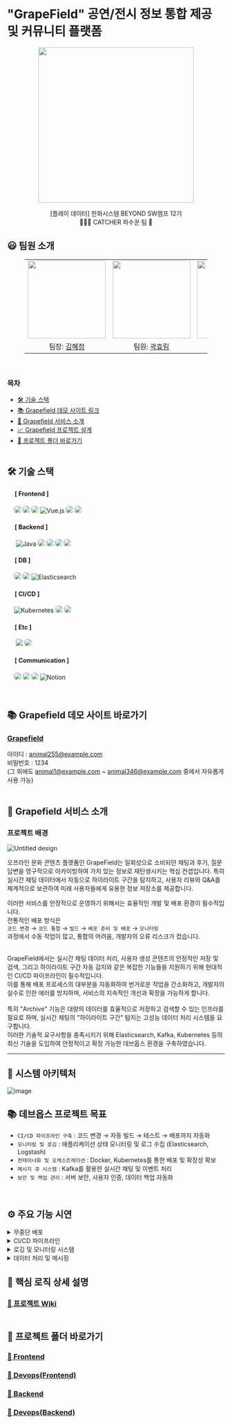 # "GrapeField" 공연/전시 정보 통합 제공 및 커뮤니티 플랫폼

<p align="middle" style="margin: 0; padding: 0;">
  <img width="360px" src="https://github.com/user-attachments/assets/dc348de4-aecb-4ce0-816e-08062ab7ed74">
</p>

<p align="middle">
[플레이 데이터] 한화시스템 BEYOND SW캠프 12기
<br>🧑🏻‍🌾 CATCHER 파수꾼 팀 🍇
</p>

## 😃 팀원 소개
<figure>
    <table>
      <tr>
        <td align="center"><img src="https://github.com/user-attachments/assets/fc09670f-0100-4deb-a070-a975200e5b44" width="180px"/></td>
        <td align="center"><img src="https://github.com/user-attachments/assets/e1378ccf-4afa-48cd-877d-e64b2ac69c19" width="180px"/></td>
        <td align="center"><img src="https://github.com/user-attachments/assets/e2dc5942-a318-4082-98e9-79a3919b0a07" width="180px"/></td>
	    <td align="center"><img src="https://github.com/user-attachments/assets/05128582-7e08-4fb5-a911-cf095af55af3" width="180px"/></td>
      </tr>
      <tr>
        <td align="center">팀장: <a href="https://github.com/bdt6246">김혜정</a></td>
        <td align="center">팀원: <a href="https://github.com/daydeiday">곽효림</a></td>
        <td align="center">팀원: <a href="https://github.com/J0a0J">김지원</a></td>
        <td align="center">팀원: <a href="https://github.com/s00ya">정지수</a></td>
      </tr>
    </table>
</figure>
<br>


### 목차
- [🛠 기술 스택](#-기술-스택)
- [📚 Grapefield 데모 사이트 링크](https://grapefield.kro.kr/)
- [🎁 Grapefield 서비스 소개](#-enadu-서비스-소개)
- [📈 Grapefield 프로젝트 설계](#-프로젝트-설계)
- [📂 프로젝트 폴더 바로가기](#-프로젝트-폴더-바로가기)
<br><br>


## 🛠 기술 스택

#### &nbsp;　[ Frontend ]
&nbsp;&nbsp;&nbsp;&nbsp;<img src="https://img.shields.io/badge/html5-E34F26?style=for-the-badge&logo=html5&logoColor=white" style="border-radius: 5px;"/>
<img src="https://img.shields.io/badge/css3-1572B6?style=for-the-badge&logo=css3&logoColor=white" style="border-radius: 5px;"/>
<img src="https://img.shields.io/badge/JavaScript-F7DF1E?style=for-the-badge&logo=JavaScript&logoColor=white" style="border-radius: 5px;"/>
![Vue.js](https://img.shields.io/badge/vuejs-%2335495e.svg?style=for-the-badge&logo=vuedotjs&logoColor=%234FC08D)
<img src="https://img.shields.io/badge/nginx-009639?style=for-the-badge&logo=nginx&logoColor=white" style="border-radius: 5px;"/>
<img src="https://img.shields.io/badge/pinia-gold?style=for-the-badge&logo=Pinia&logoColor=white" style="border-radius: 5px;"/>

#### &nbsp;　[ Backend ]
&nbsp;&nbsp;&nbsp;&nbsp; ![Java](https://img.shields.io/badge/java-%23ED8B00.svg?style=for-the-badge&logo=openjdk&logoColor=white)
<img src="https://img.shields.io/badge/Spring_Boot-6DB33F?style=for-the-badge&logo=Spring-Boot&logoColor=white" style="border-radius: 5px;">
<img src="https://img.shields.io/badge/Spring_Security-6DB33F?style=for-the-badge&logo=Spring-Security&logoColor=white" style="border-radius: 5px;">
<img src="https://img.shields.io/badge/Spring_Data_JPA-6DB33F?style=for-the-badge&logo=Spring-Boot&logoColor=white" style="border-radius: 5px;">
<img src="https://img.shields.io/badge/SMTP-ED8B00?style=for-the-badge&logo=openjdk&logoColor=white" style="border-radius: 5px;">


#### &nbsp;　[ DB ]
&nbsp;&nbsp;&nbsp;</a>
<img src="https://img.shields.io/badge/MariaDB-003545?style=for-the-badge&logo=mariadb&logoColor=white" style="border-radius: 5px;"> 
<img src="https://img.shields.io/badge/AmazonS3-e05242?style=for-the-badge&logo=AmazonS3&logoColor=white" style="border-radius: 5px;">
![Elasticsearch](https://img.shields.io/badge/elasticsearch-%230377CC.svg?style=for-the-badge&logo=elasticsearch&logoColor=white)

#### &nbsp;　[ CI/CD ]
&nbsp;&nbsp;&nbsp;&nbsp;![Kubernetes](https://img.shields.io/badge/kubernetes-%23326ce5.svg?style=for-the-badge&logo=kubernetes&logoColor=white)
<img src="https://img.shields.io/badge/docker-2496ED?style=for-the-badge&logo=docker&logoColor=white" style="border-radius: 5px;">
<img src="https://img.shields.io/badge/jenkins-D24939?style=for-the-badge&logo=jenkins&logoColor=white" style="border-radius: 5px;">

#### &nbsp;　[ Etc ]
&nbsp;&nbsp;&nbsp;&nbsp;
<img src="https://img.shields.io/badge/kafka-231F20?style=for-the-badge&logo=apachekafka&logoColor=white">
<img src="https://img.shields.io/badge/logstash-f3bd19?style=for-the-badge&logo=logstash&logoColor=white" style="border-radius: 5px;">

#### &nbsp;　[ Communication ]
&nbsp;&nbsp;&nbsp;&nbsp;<img src="https://img.shields.io/badge/discord-326CE5?style=for-the-badge&logo=discord&logoColor=white" style="border-radius: 5px;">
<img src="https://img.shields.io/badge/git-F05032?style=for-the-badge&logo=git&logoColor=white" style="border-radius: 5px;">
<img src="https://img.shields.io/badge/github-181717?style=for-the-badge&logo=github&logoColor=white" style="border-radius: 5px;">
![Notion](https://img.shields.io/badge/Notion-%23000000.svg?style=for-the-badge&logo=notion&logoColor=white)
<br><br><br>


## 📚 Grapefield 데모 사이트 바로가기
### [Grapefield](https://grapefield.kro.kr/)</a>
아이디 : animal255@example.com    
비밀번호 : 1234     
(그 외에도 animal1@example.com ~ animal346@example.com 중에서 자유롭게 사용 가능)
<br><br>

## 📝 Grapefield 서비스 소개
### 프로젝트 배경
![Untitled design](https://github.com/user-attachments/assets/a88cc400-a490-48f2-ac3e-c71d02e95a16)

오프라인 문화 콘텐츠 플랫폼인 GrapeField는 일회성으로 소비되던 채팅과 후기, 질문답변을 영구적으로 아카이빙하여 가치 있는 정보로 재탄생시키는 핵심 컨셉입니다. 특히 실시간 채팅 데이터에서 자동으로 하이라이트 구간을 탐지하고, 사용자 리뷰와 Q&A를 체계적으로 보관하여 미래 사용자들에게 유용한 정보 저장소를 제공합니다.<br>

이러한 서비스를 안정적으로 운영하기 위해서는 효율적인 개발 및 배포 환경이 필수적입니다.<br>
전통적인 배포 방식은 <br>`코드 변경` → `코드 통합` → `빌드` → `배포 준비 및 배포` → `모니터링`<br>과정에서 수동 작업이 많고, 통합의 어려움, 개발자의 오류 리스크가 컸습니다.<br><br>

GrapeField에서는 실시간 채팅 데이터 처리, 사용자 생성 콘텐츠의 안정적인 저장 및 검색, 그리고 하이라이트 구간 자동 감지와 같은 복잡한 기능들을 지원하기 위해 현대적인 CI/CD 파이프라인이 필수적입니다. <br>이를 통해 배포 프로세스의 대부분을 자동화하여 번거로운 작업을 간소화하고, 개발자의 실수로 인한 에러를 방지하며, 서비스의 지속적인 개선과 확장을 가능하게 합니다.<br><br>
특히 "Archive" 기능은 대량의 데이터를 효율적으로 저장하고 검색할 수 있는 인프라를 필요로 하며, 실시간 채팅의 "하이라이트 구간" 탐지는 고성능 데이터 처리 시스템을 요구합니다. <br>이러한 기술적 요구사항을 충족시키기 위해 Elasticsearch, Kafka, Kubernetes 등의 최신 기술을 도입하여 안정적이고 확장 가능한 데브옵스 환경을 구축하였습니다.

---

## 🎯 시스템 아키텍처
![image](https://github.com/user-attachments/assets/6b47fed2-a38d-470b-98f3-d470ea9d5d0d)


## 📚 데브옵스 프로젝트 목표
- `CI/CD 파이프라인 구축` : 코드 변경 → 자동 빌드 → 테스트 → 배포까지 자동화
- `모니터링 및 로깅` : 애플리케이션 상태 모니터링 및 로그 수집 (Elasticsearch, Logstash)
- `컨테이너화 및 오케스트레이션` : Docker, Kubernetes를 통한 배포 및 확장성 확보
- `메시지 큐 시스템` : Kafka를 활용한 실시간 채팅 및 이벤트 처리
- `보안 및 백업 관리` : 서버 보안, 사용자 인증, 데이터 백업 자동화
<br>


## ⚙️ 주요 기능 시연
<details>
<summary>무중단 배포</summary>

> 다운 타임이 없는 무중단 배포 방식 중 Kubernetes의 롤링 업데이트 전략을 적용하였다. 롤링 업데이트는 파드를 점진적으로 교체하여 서비스 중단 없이 애플리케이션을 업데이트하는 방식이다. 이를 통해 서비스 연속성을 유지하면서도 신속한 업데이트가 가능하기 때문에 이 방식을 선택했다.
</details>


<details>
<summary>CI/CD 파이프라인</summary>

1. **코드 푸시**
   - 개발자가 `main` 브랜치에 코드를 **Merge 또는 Push**합니다.

2. **GitHub → Jenkins**
   - GitHub는 Webhook을 통해 Jenkins에 이벤트를 전달합니다.

3. **Jenkins 파이프라인 실행**
   - Jenkins는 사전에 정의된 파이프라인 절차를 실행합니다.
   - 주요 단계는 다음과 같습니다:
     - GitHub에서 최신 코드 **Clone**
     - **Gradle**을 통해 Spring Boot 애플리케이션 **Build**
     - **Elasticsearch-Nori 플러그인**이 포함된 **커스텀 이미지 Build**
     - 백엔드 애플리케이션의 **Docker 이미지 Build**
     - 생성된 이미지를 **Docker Hub에 Push**

4. **Kubernetes 배포**
   - Jenkins는 Kubernetes 클러스터에 새로운 이미지를 배포합니다:
     - 배포 YAML 파일의 **이미지 태그 업데이트**
     - `kubectl apply` 명령어를 사용해 **배포 적용**
     - `kubectl rollout status` 명령어로 **배포 상태 확인**
     - **롤링 업데이트** 방식으로 기존 파드를 새 버전으로 점진적 교체

</details>

<details>
<summary>로깅 및 모니터링 시스템</summary>

> **Elasticsearch**와 **Logstash**를 활용하여 애플리케이션 로그를 수집하고 분석합니다.  
> **실시간 채팅 데이터**는 **Kafka**를 통해 처리되며, 특정 시간대의 메시지 빈도를 분석하여 **하이라이트 구간을 자동 탐지**합니다.  
> 이를 통해 **서비스 상태 모니터링**과 **사용자 행동 패턴 분석**이 가능합니다.

</details>

<details>
<summary>데이터 처리 및 메시징</summary>
	
> **Kafka**를 활용하여 **실시간 채팅 메시지 처리**와 **이벤트 기반 아키텍처**를 구현했습니다.  
> 채팅 메시지는 **MariaDB**에 영구 저장되며, 동시에 **Elasticsearch**에 인덱싱되어 효율적인 **검색 및 분석**이 가능합니다.  
> **Amazon S3**는 사용자 업로드 **파일 저장소**로 활용됩니다.

</details>



## 🚀 핵심 로직 상세 설명
### [📃 프로젝트 Wiki](https://github.com/beyond-sw-camp/be12-fin-Catcher-GrapeField-BE/wiki) <br><br>


## 📂 프로젝트 폴더 바로가기
### [📃 Frontend](https://github.com/beyond-sw-camp/be12-fin-Catcher-GrapeField-FE.git)
### [📃 Devops(Frontend)](https://github.com/beyond-sw-camp/be12-fin-Catcher-GrapeField-FE/tree/main/devops)
### [📃 Backend](https://github.com/beyond-sw-camp/be12-fin-Catcher-GrapeField-BE.git)
### [📃 Devops(Backend)](https://github.com/beyond-sw-camp/be12-fin-Catcher-GrapeField-BE/tree/main/devops)
